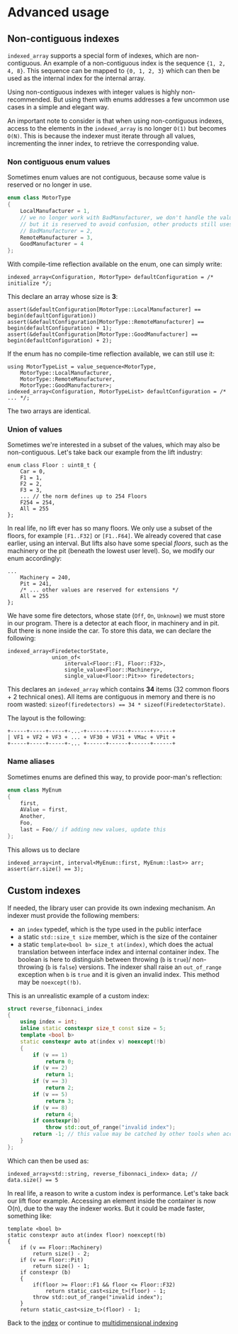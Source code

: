 <!--
Copyright 2022 Julien Blanc
Distributed under the Boost Software License, Version 1.0.
https://www.boost.org/LICENSE_1_0.txt
-->

# Advanced usage

## Non-contiguous indexes

`indexed_array` supports a special form of indexes, which are non-contiguous. An example of
a non-contiguous index is the sequence `{1, 2, 4, 8}`. This sequence can be mapped to
`{0, 1, 2, 3}` which can then be used as the internal index for the internal array.

Using non-contiguous indexes with integer values is highly non-recommended. But using them
with enums addresses a few uncommon use cases in a simple and elegant way.

An important note to consider is that when using non-contiguous indexes, access to the
elements in the `indexed_array` is no longer `O(1)` but becomes `O(N)`. This is because the
indexer must iterate through all values, incrementing the inner index, to retrieve the
corresponding value.

### Non contiguous enum values

Sometimes enum values are not contiguous, because some value is reserved or no longer in use.

```cpp
enum class MotorType
{
	LocalManufacturer = 1,
	// we no longer work with BadManufacturer, we don't handle the value in this product
	// but it is reserved to avoid confusion, other products still uses it
	// BadManufacturer = 2,
	RemoteManufacturer = 3,
	GoodManufacturer = 4
};
```

With compile-time reflection available on the enum, one can simply write:

```
indexed_array<Configuration, MotorType> defaultConfiguration = /* initialize */;
```

This declare an array whose size is **3**:

```
assert(&defaultConfiguration[MotorType::LocalManufacturer] == begin(defaultConfiguration))
assert(&defaultConfiguration[MotorType::RemoteManufacturer] == begin(defaultConfiguration) + 1);
assert(&defaultConfiguration[MotorType::GoodManufacturer] == begin(defaultConfiguration) + 2);
```

If the enum has no compile-time reflection available, we can still use it:

```
using MotorTypeList = value_sequence<MotorType,
    MotorType::LocalManufacturer,
    MotorType::RemoteManufacturer,
    MotorType::GoodManufacturer>;
indexed_array<Configuration, MotorTypeList> defaultConfiguration = /* ... */;
```

The two arrays are identical.

### Union of values

Sometimes we're interested in a subset of the values, which may also be non-contiguous. Let's
take back our example from the lift industry:

```
enum class Floor : uint8_t {
	Car = 0,
	F1 = 1,
	F2 = 2,
	F3 = 3,
	... // the norm defines up to 254 Floors
	F254 = 254,
	All = 255
};
```

In real life, no lift ever has so many floors. We only use a subset of the floors, for example 
`[F1..F32]` or `[F1..F64]`. We already covered that case earlier, using an interval. But lifts
also have some special *floors*, such as the machinery or the pit (beneath the lowest user level).
So, we modify our enum accordingly:
```
...
	Machinery = 240,
	Pit = 241,
	/* ... other values are reserved for extensions */
	All = 255
};
```

We have some fire detectors, whose state (`Off`, `On`, `Unknown`) we must store in our program.
There is a detector at each floor, in machinery and in pit. But there is none inside the car. To
store this data, we can declare the following:

```
indexed_array<FiredetectorState, 
              union_of<
                  interval<Floor::F1, Floor::F32>,
                  single_value<Floor::Machinery>,
                  single_value<Floor::Pit>>> firedetectors;
```

This declares an `indexed_array` which contains **34** items (32 common floors + 2 technical ones). All
items are contiguous in memory and there is no room wasted:
`sizeof(firedetectors) == 34 * sizeof(FiredetectorState)`.

The layout is the following:

```
+-----+-----+-----+-...-+------+------+------+------+
| VF1 + VF2 + VF3 + ... + VF30 + VF31 + VMac + VPit +
+-----+-----+-----+-... +------+------+------+------+
```

### Name aliases

Sometimes enums are defined this way, to provide poor-man's reflection:

```cpp
enum class MyEnum
{
	first,
	AValue = first,
	Another,
	Foo,
	last = Foo// if adding new values, update this
};
```

This allows us to declare
```
indexed_array<int, interval<MyEnum::first, MyEnum::last>> arr;
assert(arr.size() == 3);
```

## Custom indexes

If needed, the library user can provide its own indexing mechanism. An indexer
must provide the following members:
* an `index` typedef, which is the type used in the public interface
* a static `std::size_t size` member, which is the size of the container
* a static `template<bool b> size_t at(index)`, which does the actual
translation between interface index and internal container index. The boolean is
here to distinguish between throwing (`b` is `true`)/ non-throwing (`b` is `false`)
versions. The indexer shall raise an `out_of_range` exception when `b` is `true` and
it is given an invalid index. This method may be `noexcept(!b)`.

This is an unrealistic example of a custom index:

```cpp
struct reverse_fibonnaci_index
{
	using index = int;
	inline static constexpr size_t const size = 5;
	template <bool b>
	static constexpr auto at(index v) noexcept(!b)
	{
		if (v == 1)
			return 0;
		if (v == 2)
			return 1;
		if (v == 3)
			return 2;
		if (v == 5)
			return 3;
		if (v == 8)
			return 4;
		if constexpr(b)
			throw std::out_of_range("invalid index");
		return -1; // this value may be catched by other tools when accessing underlying array
	}
};
```

Which can then be used as:
```
indexed_array<std::string, reverse_fibonnaci_index> data; // data.size() == 5
```

In real life, a reason to write a custom index is performance. Let's take back our lift floor example.
Accessing an element inside the container is now O(n), due to the way the indexer works. But it could be
made faster, something like:
```
template <bool b>
static constexpr auto at(index floor) noexcept(!b)
{
	if (v == Floor::Machinery)
		return size() - 2;
	if (v == Floor::Pit)
		return size() - 1;
	if constexpr (b)
	{
		if(floor >= Floor::F1 && floor <= Floor::F32)
			return static_cast<size_t>(floor) - 1;
		throw std::out_of_range("invalid index");
	}
	return static_cast<size_t>(floor) - 1;
```

Back to the [index](index.md) or continue to [multidimensional indexing](multidimensional.md)
